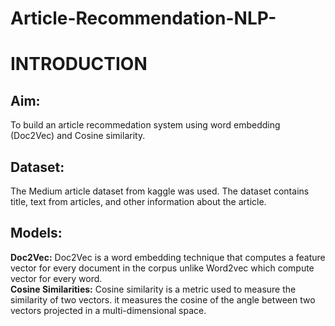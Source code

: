 # Article-Recommendation-NLP-

# INTRODUCTION
## __Aim:__ 
To build an article recommedation system using word embedding (Doc2Vec) and Cosine similarity.

## __Dataset:__ 
The Medium article dataset from kaggle was used. The dataset contains title, text from articles, and other information about the article.


## __Models:__
__Doc2Vec:__  Doc2Vec is a word embedding technique that computes a feature vector for every document in the corpus unlike Word2vec which compute vector for every word. <br/>
__Cosine Similarities:__ Cosine similarity is a metric used to measure the similarity of two vectors. it measures the cosine of the angle between two vectors projected in a multi-dimensional space.
